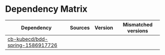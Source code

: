 # Dependency Matrix

Dependency | Sources | Version | Mismatched versions
---------- | ------- | ------- | -------------------
[cb-kubecd/bdd-spring-1586917726](https://github.com/cb-kubecd/bdd-spring-1586917726.git) |  | []() | 
